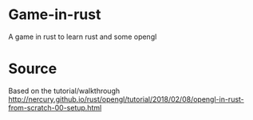 # Game-in-rust
A game in rust to learn rust and some opengl

# Source
 Based on the tutorial/walkthrough http://nercury.github.io/rust/opengl/tutorial/2018/02/08/opengl-in-rust-from-scratch-00-setup.html
